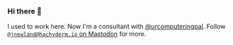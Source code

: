 ### Hi there 👋

I used to work here. Now I'm a consultant with [@urcomputeringpal](https://github.com/urcomputeringpal). Follow <a rel="me" href="https://hachyderm.io/@jnewland">`@jnewland@hachyderm.io` on Mastodon</a> for more.
